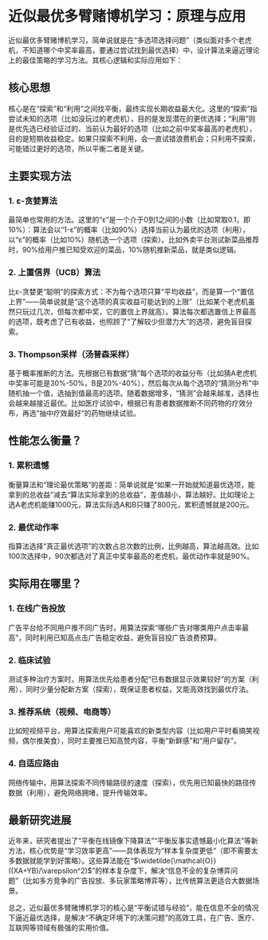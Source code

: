 # 近似最优多臂赌博机学习：原理与应用
近似最优多臂赌博机学习，简单说就是在“多选项选择问题”（类似面对多个老虎机，不知道哪个中奖率最高，要通过尝试找到最优选择）中，设计算法来逼近理论上的最佳策略的学习方法。其核心逻辑和实际应用如下：


## 核心思想
核心是在“探索”和“利用”之间找平衡，最终实现长期收益最大化。这里的“探索”指尝试未知的选项（比如没玩过的老虎机），目的是发现潜在的更优选择；“利用”则是优先选已经验证过的、当前认为最好的选项（比如之前中奖率最高的老虎机），目的是短期收益稳定。如果只探索不利用，会一直试错浪费机会；只利用不探索，可能错过更好的选项，所以平衡二者是关键。


## 主要实现方法
### 1. ε-贪婪算法
最简单也常用的方法。这里的“ε”是一个介于0到1之间的小数（比如常取0.1，即10%）：算法会以“1-ε”的概率（比如90%）选择当前认为最优的选项（利用），以“ε”的概率（比如10%）随机选一个选项（探索）。比如外卖平台测试新菜品推荐时，90%给用户推已知受欢迎的菜品，10%随机推新菜品，就是类似逻辑。

### 2. 上置信界（UCB）算法
比ε-贪婪更“聪明”的探索方式：不为每个选项只算“平均收益”，而是算一个“置信上界”——简单说就是“这个选项的真实收益可能达到的上限”（比如某个老虎机虽然只玩过几次，但每次都中奖，它的置信上界就高）。算法每次都选置信上界最高的选项，既考虑了已有收益，也照顾了“了解较少但潜力大”的选项，避免盲目探索。

### 3. Thompson采样（汤普森采样）
基于概率推断的方法。先根据已有数据“猜”每个选项的收益分布（比如猜A老虎机中奖率可能是30%-50%，B是20%-40%），然后每次从每个选项的“猜测分布”中随机抽一个值，选抽到值最高的选项。随着数据增多，“猜测”会越来越准，选择也会越来越接近最优。比如医疗试验中，根据已有患者数据推断不同药物的疗效分布，再选“抽中疗效最好”的药物继续试验。


## 性能怎么衡量？
### 1. 累积遗憾
衡量算法和“理论最优策略”的差距：简单说就是“如果一开始就知道最优选项，能拿到的总收益”减去“算法实际拿到的总收益”，差值越小，算法越好。比如理论上选A老虎机能赚1000元，算法实际选A和B只赚了800元，累积遗憾就是200元。

### 2. 最优动作率
指算法选择“真正最优选项”的次数占总次数的比例，比例越高，算法越高效。比如100次选择中，90次都选对了真正中奖率最高的老虎机，最优动作率就是90%。


## 实际用在哪里？
### 1. 在线广告投放
广告平台给不同用户推不同广告时，用算法探索“哪些广告对哪类用户点击率最高”，同时利用已知高点击广告稳定收益，避免盲目投广告浪费预算。

### 2. 临床试验
测试多种治疗方案时，用算法优先给患者分配“已有数据显示效果较好”的方案（利用），同时少量分配新方案（探索），既保证患者权益，又能高效找到最优疗法。

### 3. 推荐系统（视频、电商等）
比如短视频平台，用算法探索用户可能喜欢的新类型内容（比如用户平时看搞笑视频，偶尔推美食），同时主要推已知高赞内容，平衡“新鲜感”和“用户留存”。

### 4. 自适应路由
网络传输中，用算法探索不同传输路径的速度（探索），优先用已知最快的路径传数据（利用），避免网络拥堵，提升传输效率。


## 最新研究进展
近年来，研究者提出了“平衡在线镜像下降算法”“平衡反事实遗憾最小化算法”等新方法，核心优势是“学习效率更高”——具体表现为“样本复杂度更低”（即不需要太多数据就能学到好策略）。这些算法能在“$\widetilde{\mathcal{O}}((XA+YB)/\varepsilon^2)$”的样本复杂度下，解决“信息不全的复杂博弈问题”（比如多方竞争的广告投放、多玩家策略博弈等），比传统算法更适合大数据场景。


总之，近似最优多臂赌博机学习的核心是“平衡试错与经验”，能在信息不全的情况下逼近最优选择，是解决“不确定环境下的决策问题”的高效工具，在广告、医疗、互联网等领域有极强的实用价值。